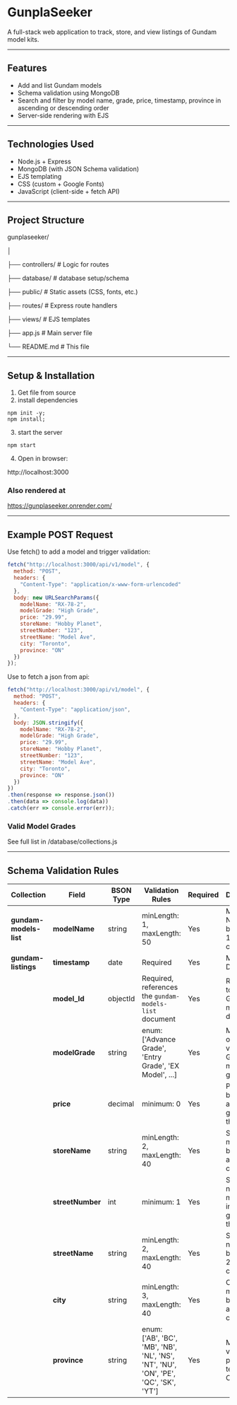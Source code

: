 # GunplaSeeker
A full-stack web application to track, store, and view listings of Gundam model kits.

---

## Features

- Add and list Gundam models
- Schema validation using MongoDB
- Search and filter by model name, grade, price, timestamp, province in ascending or descending order
- Server-side rendering with EJS
  
---

## Technologies Used

- Node.js + Express
- MongoDB (with JSON Schema validation)
- EJS templating
- CSS (custom + Google Fonts)
- JavaScript (client-side + fetch API)

---

## Project Structure

gunplaseeker/

│

├── controllers/ # Logic for routes

├── database/ # database setup/schema

├── public/ # Static assets (CSS, fonts, etc.)

├── routes/ # Express route handlers

├── views/ # EJS templates

├── app.js # Main server file

└── README.md # This file

---

## Setup & Installation

1. Get file from source
2. install dependencies
   
  ``` 
  npm init -y;
  npm install;
  ```

3. start the server
   
  ```
  npm start
  ```

4. Open in browser:

  http://localhost:3000

### Also rendered at

https://gunplaseeker.onrender.com/

---

## Example POST Request

Use fetch() to add a model and trigger validation:

```javascript
fetch("http://localhost:3000/api/v1/model", {
  method: "POST",
  headers: {
    "Content-Type": "application/x-www-form-urlencoded"
  },
  body: new URLSearchParams({
    modelName: "RX-78-2",
    modelGrade: "High Grade",
    price: "29.99",
    storeName: "Hobby Planet",
    streetNumber: "123",
    streetName: "Model Ave",
    city: "Toronto",
    province: "ON"
  })
});
```

Use to fetch a json from api:

```javascript
fetch("http://localhost:3000/api/v1/model", {
  method: "POST",
  headers: {
    "Content-Type": "application/json",
  },
  body: JSON.stringify({
    modelName: "RX-78-2",
    modelGrade: "High Grade",
    price: "29.99",
    storeName: "Hobby Planet",
    streetNumber: "123",
    streetName: "Model Ave",
    city: "Toronto",
    province: "ON"
  })
})
.then(response => response.json())
.then(data => console.log(data))
.catch(err => console.error(err));
```

### Valid Model Grades

See full list in /database/collections.js

---

## Schema Validation Rules

| **Collection**         | **Field**        | **BSON Type** | **Validation Rules**                                                                  | **Required** | **Description**                                 |
| ---------------------- | ---------------- | ------------- | ------------------------------------------------------------------------------------- | ------------ | ----------------------------------------------- |
| **gundam-models-list** | **modelName**    | string        | minLength: 1, maxLength: 50                                                           | Yes          | Model Name must be between 1 and 50 characters  |
| **gundam-listings**    | **timestamp**    | date          | Required                                                                              | Yes          | Must be a Date object                           |
|                        | **model\_Id**    | objectId      | Required, references the `gundam-models-list` document                                | Yes          | Reference to the Gundam model document          |
|                        | **modelGrade**   | string        | enum: \['Advance Grade', 'Entry Grade', 'EX Model', ...]                              | Yes          | Must be one of the valid Gundam model grades    |
|                        | **price**        | decimal       | minimum: 0                                                                            | Yes          | Price must be a dollar amount greater than 0    |
|                        | **storeName**    | string        | minLength: 2, maxLength: 40                                                           | Yes          | Store name must be between 2 and 40 characters  |
|                        | **streetNumber** | int           | minimum: 1                                                                            | Yes          | Street number must be an integer greater than 0 |
|                        | **streetName**   | string        | minLength: 2, maxLength: 40                                                           | Yes          | Street name must be between 2 and 40 characters |
|                        | **city**         | string        | minLength: 3, maxLength: 40                                                           | Yes          | City name must be between 3 and 40 characters   |
|                        | **province**     | string        | enum: \['AB', 'BC', 'MB', 'NB', 'NL', 'NS', 'NT', 'NU', 'ON', 'PE', 'QC', 'SK', 'YT'] | Yes          | Must be a valid province or territory of Canada |

